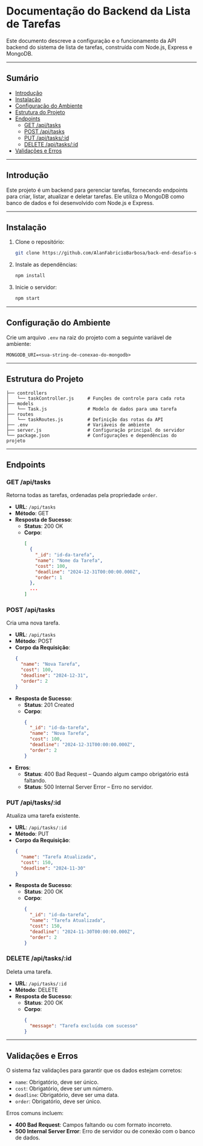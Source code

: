 # Documentação do Backend da Lista de Tarefas

Este documento descreve a configuração e o funcionamento da API backend do sistema de lista de tarefas, construída com Node.js, Express e MongoDB.

---

## Sumário
- [Introdução](#introdução)
- [Instalação](#instalação)
- [Configuração do Ambiente](#configuração-do-ambiente)
- [Estrutura do Projeto](#estrutura-do-projeto)
- [Endpoints](#endpoints)
  - [GET /api/tasks](#get-apitasks)
  - [POST /api/tasks](#post-apitasks)
  - [PUT /api/tasks/:id](#put-apitasksid)
  - [DELETE /api/tasks/:id](#delete-apitasksid)
- [Validações e Erros](#validacoes-e-erros)

---

## Introdução

Este projeto é um backend para gerenciar tarefas, fornecendo endpoints para criar, listar, atualizar e deletar tarefas. Ele utiliza o MongoDB como banco de dados e foi desenvolvido com Node.js e Express.

---

## Instalação

1. Clone o repositório:
   ```bash
   git clone https://github.com/AlanFabricioBarbosa/back-end-desafio-sistema-tarefa.git
   ```

2. Instale as dependências:
   ```bash
   npm install
   ```

3. Inicie o servidor:
   ```bash
   npm start
   ```

---

## Configuração do Ambiente

Crie um arquivo `.env` na raiz do projeto com a seguinte variável de ambiente:

```
MONGODB_URI=<sua-string-de-conexao-do-mongodb>
```

---

## Estrutura do Projeto

```
├── controllers
│   └── taskController.js     # Funções de controle para cada rota
├── models
│   └── Task.js               # Modelo de dados para uma tarefa
├── routes
│   └── taskRoutes.js         # Definição das rotas da API
├── .env                      # Variáveis de ambiente
├── server.js                 # Configuração principal do servidor
└── package.json              # Configurações e dependências do projeto
```

---

## Endpoints

### GET /api/tasks

Retorna todas as tarefas, ordenadas pela propriedade `order`.

- **URL**: `/api/tasks`
- **Método**: GET
- **Resposta de Sucesso**:
  - **Status**: 200 OK
  - **Corpo**:
    ```json
    [
      {
        "_id": "id-da-tarefa",
        "name": "Nome da Tarefa",
        "cost": 100,
        "deadline": "2024-12-31T00:00:00.000Z",
        "order": 1
      },
      ...
    ]
    ```

### POST /api/tasks

Cria uma nova tarefa.

- **URL**: `/api/tasks`
- **Método**: POST
- **Corpo da Requisição**:
  ```json
  {
    "name": "Nova Tarefa",
    "cost": 100,
    "deadline": "2024-12-31",
    "order": 2
  }
  ```
- **Resposta de Sucesso**:
  - **Status**: 201 Created
  - **Corpo**:
    ```json
    {
      "_id": "id-da-tarefa",
      "name": "Nova Tarefa",
      "cost": 100,
      "deadline": "2024-12-31T00:00:00.000Z",
      "order": 2
    }
    ```
- **Erros**:
  - **Status**: 400 Bad Request – Quando algum campo obrigatório está faltando.
  - **Status**: 500 Internal Server Error – Erro no servidor.

### PUT /api/tasks/:id

Atualiza uma tarefa existente.

- **URL**: `/api/tasks/:id`
- **Método**: PUT
- **Corpo da Requisição**:
  ```json
  {
    "name": "Tarefa Atualizada",
    "cost": 150,
    "deadline": "2024-11-30"
  }
  ```
- **Resposta de Sucesso**:
  - **Status**: 200 OK
  - **Corpo**:
    ```json
    {
      "_id": "id-da-tarefa",
      "name": "Tarefa Atualizada",
      "cost": 150,
      "deadline": "2024-11-30T00:00:00.000Z",
      "order": 2
    }
    ```

### DELETE /api/tasks/:id

Deleta uma tarefa.

- **URL**: `/api/tasks/:id`
- **Método**: DELETE
- **Resposta de Sucesso**:
  - **Status**: 200 OK
  - **Corpo**:
    ```json
    {
      "message": "Tarefa excluída com sucesso"
    }
    ```

---

## Validações e Erros

O sistema faz validações para garantir que os dados estejam corretos:

- `name`: Obrigatório, deve ser único.
- `cost`: Obrigatório, deve ser um número.
- `deadline`: Obrigatório, deve ser uma data.
- `order`: Obrigatório, deve ser único.

Erros comuns incluem:

- **400 Bad Request**: Campos faltando ou com formato incorreto.
- **500 Internal Server Error**: Erro de servidor ou de conexão com o banco de dados.
